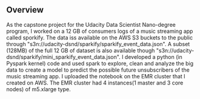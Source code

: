 <h2>Overview</h2>
As the capstone project for the Udacity Data Scientist Nano-degree program, I worked on a 12 GB of consumers logs of a music streaming app called sporkify. The data iss available on the AWS S3 buckets to the public through "s3n://udacity-dsnd/sparkify/sparkify_event_data.json". A subset (128MB) of the full 12 GB of dataset is also available though "s3n://udacity-dsnd/sparkify/mini_sparkify_event_data.json". I developed a python (in Pyspark kernel) code and used spark to explore, clean and analyze the big data to create a model to predict the possible future unsubscribers of the music streaming app. I uploaded the notebook on the EMR cluster that I created on AWS.
The EMR cluster had 4 instances(1 master and 3 core nodes) of m5.xlarge type. 



